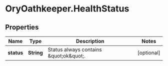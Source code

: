 # OryOathkeeper.HealthStatus

## Properties

| Name       | Type       | Description                              | Notes      |
| ---------- | ---------- | ---------------------------------------- | ---------- |
| **status** | **String** | Status always contains \&quot;ok\&quot;. | [optional] |

